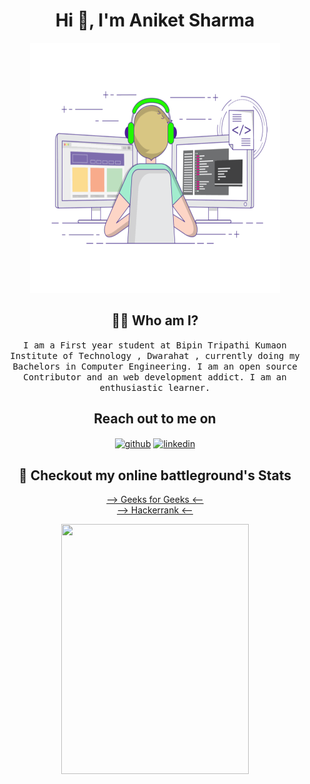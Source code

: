 <h1 align="center"> Hi 👋, I'm Aniket Sharma </h1>
<p align="center">
    <a href="https://github.com/Geek-Tekina"><img height=400 width=400 src="coding.gif "/></a> 
</p>
<h2 align="center"> 👨‍💻 Who am I?</h2>
<p align="center">
  <samp>I am a First year student at Bipin Tripathi Kumaon Institute of Technology , Dwarahat , currently doing my Bachelors in Computer Engineering. 
I am an open source Contributor and an web development addict. I am an enthusiastic learner.
</samp><br>
</p>


<h2 align="center">Reach out to me on </h2>

<div align="center">

[<img align="center" src='https://cdn.jsdelivr.net/npm/simple-icons@3.0.1/icons/github.svg' alt='github' height='40'>](https://github.com/Geek-Tekina) 
[<img align="center" src='https://cdn.jsdelivr.net/npm/simple-icons@3.0.1/icons/linkedin.svg' alt='linkedin' height='40'>](https://www.linkedin.com/in/aniket-sharma-43a517200/) 

<h2 align="center"> 🔭 Checkout my online battleground's Stats</h2>

<p align="center">
    <a href="https://auth.geeksforgeeks.org/user/tpbc1717/saved-articles/">--> Geeks for Geeks <--</a> 
        <br>
    <a href="https://www.hackerrank.com/tpbc1717">--> Hackerrank <--</a>
    
 </p>
  <center> <img src="https://media.giphy.com/media/3d4RmvOnRoYrnRBcFS/giphy.gif" height =400 width =300> </center>    
      
 
 


